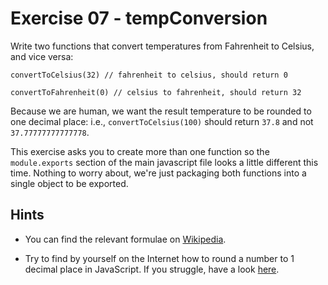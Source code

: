 # Exercise 07 - tempConversion

Write two functions that convert temperatures from Fahrenheit to Celsius, and vice versa:

```
convertToCelsius(32) // fahrenheit to celsius, should return 0

convertToFahrenheit(0) // celsius to fahrenheit, should return 32
```

Because we are human, we want the result temperature to be rounded to one decimal place: i.e., `convertToCelsius(100)`
should return `37.8` and not `37.77777777777778`.

This exercise asks you to create more than one function so the `module.exports` section of the main javascript file
looks a little different this time. Nothing to worry about, we're just packaging both functions into a single object to
be exported.

## Hints

- You can find the relevant formulae on [Wikipedia](https://en.wikipedia.org/wiki/Conversion_of_units_of_temperature).

- Try to find by yourself on the Internet how to round a number to 1 decimal place in JavaScript. If you struggle, have
  a look [here](https://stackoverflow.com/q/7342957/5433628).
